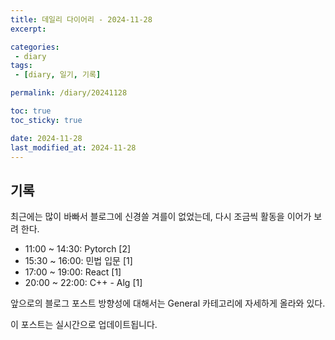 ```yaml
---
title: 데일리 다이어리 - 2024-11-28
excerpt: 

categories:
 - diary
tags:
 - [diary, 일기, 기록]

permalink: /diary/20241128

toc: true
toc_sticky: true

date: 2024-11-28
last_modified_at: 2024-11-28
---
```


## 기록

최근에는 많이 바빠서 블로그에 신경쓸 겨를이 없었는데, 다시 조금씩 활동을 이어가 보려 한다.

- 11:00 ~ 14:30: Pytorch [2]
- 15:30 ~ 16:00: 민법 입문 [1]
- 17:00 ~ 19:00: React [1]
- 20:00 ~ 22:00: C++ - Alg [1]

앞으로의 블로그 포스트 방향성에 대해서는 General 카테고리에 자세하게 올라와 있다.

이 포스트는 실시간으로 업데이트됩니다.
